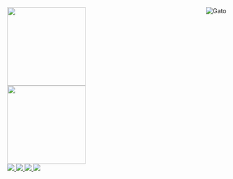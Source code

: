  <div>
  <a href="https://github.com/GabrielRosaS2">
  <img height="180em" src="https://github-readme-stats.vercel.app/api?username=GabrielRosaS2&show_icons=true&theme=midnight-purple&include_all_commits=true&count_private=true"/><img align="right" alt="Gato" src="https://cdn.discordapp.com/attachments/842552722648727573/875979377765126144/gato-fiesta.gif"><br>
  <img height="180em" src="https://github-readme-stats.vercel.app/api/top-langs/?username=GabrielRosa&layout=compact&langs_count=7&theme=midnight-purple"/>
</div>
 
 <div>
  <a href="https://www.instagram.com/gabrielrosa_s2/"><img src="https://img.shields.io/badge/Instagram-E4405F?style=for-the-badge&logo=instagram&logoColor=white">
  <a href=""><img src="https://img.shields.io/badge/Gmail-D14836?style=for-the-badge&logo=gmail&logoColor=white">
  <a href=""><img src="https://img.shields.io/badge/Discord-7289DA?style=for-the-badge&logo=discord&logoColor=white">
  <a href="https://www.linkedin.com/in/gabriel-bernardo-3535b4277/"><img src="https://img.shields.io/badge/LinkedIn-0077B5?style=for-the-badge&logo=linkedin&logoColor=white">
 </div>
